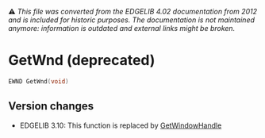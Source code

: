 :warning: _This file was converted from the EDGELIB 4.02 documentation from 2012 and is included for historic purposes. The documentation is not maintained anymore: information is outdated and external links might be broken._

# GetWnd (deprecated)


```c++
EWND GetWnd(void)
```

## Version changes
- EDGELIB 3.10: This function is replaced by [GetWindowHandle](framework_getwindowhandle.md)

